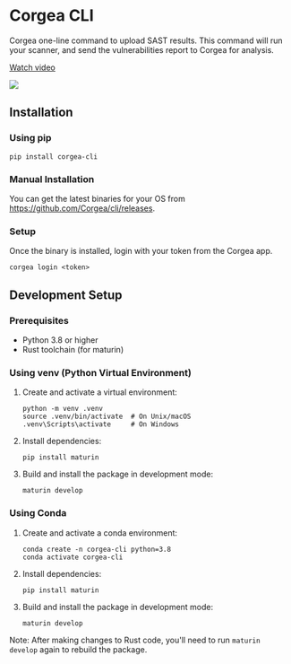# Corgea CLI
Corgea one-line command to upload SAST results. This command will run your scanner, and send the vulnerabilities report to Corgea for analysis.


<Card>

[Watch video](https://www.loom.com/share/0d3ed94d1f01401a86906fc9713ee709?sid=b11c1f5a-66ff-4dbf-a83a-c9bea15a5d7b)

[![](https://cdn.loom.com/sessions/thumbnails/0d3ed94d1f01401a86906fc9713ee709-with-play.gif)](https://www.loom.com/share/0d3ed94d1f01401a86906fc9713ee709?sid=b11c1f5a-66ff-4dbf-a83a-c9bea15a5d7b)

</Card>

## Installation

### Using pip
```
pip install corgea-cli
```

### Manual Installation
You can get the latest binaries for your OS from https://github.com/Corgea/cli/releases.

### Setup
Once the binary is installed, login with your token from the Corgea app.
```
corgea login <token>
```


## Development Setup

### Prerequisites
- Python 3.8 or higher
- Rust toolchain (for maturin)

### Using venv (Python Virtual Environment)
1. Create and activate a virtual environment:
   ``` 
   python -m venv .venv
   source .venv/bin/activate  # On Unix/macOS
   .venv\Scripts\activate     # On Windows
   ```

2. Install dependencies:
   ```
   pip install maturin
   ```

3. Build and install the package in development mode:
   ```
   maturin develop
   ```

### Using Conda
1. Create and activate a conda environment:
   ```
   conda create -n corgea-cli python=3.8
   conda activate corgea-cli
   ```

2. Install dependencies:
   ```
   pip install maturin
   ```

3. Build and install the package in development mode:
   ```
   maturin develop
   ```

Note: After making changes to Rust code, you'll need to run `maturin develop` again to rebuild the package.

